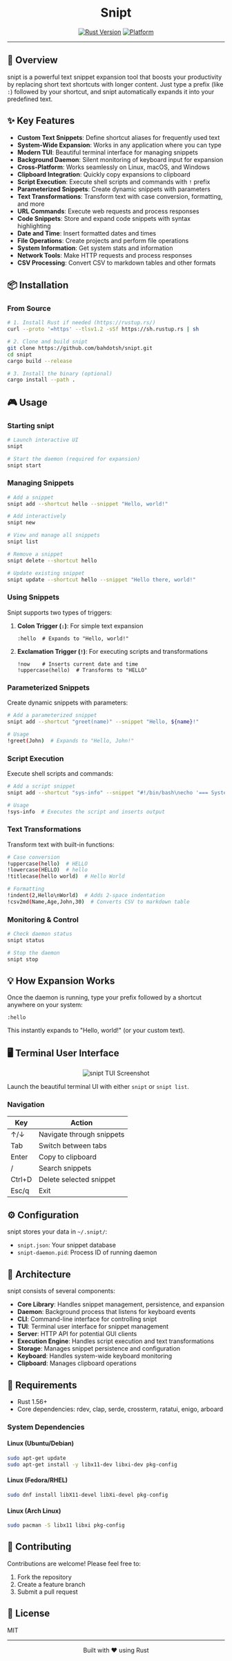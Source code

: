 <div align="center">

# Snipt

[![Rust Version](https://img.shields.io/badge/rust-1.56+-orange.svg)](https://www.rust-lang.org/)
[![Platform](https://img.shields.io/badge/platform-Linux%20%7C%20macOS%20%7C%20Windows-blue.svg)]()

</div>

---
## 🚀 Overview

snipt is a powerful text snippet expansion tool that boosts your productivity by replacing short text shortcuts with longer content. Just type a prefix (like `:`) followed by your shortcut, and snipt automatically expands it into your predefined text.

## ✨ Key Features

- **Custom Text Snippets**: Define shortcut aliases for frequently used text
- **System-Wide Expansion**: Works in any application where you can type
- **Modern TUI**: Beautiful terminal interface for managing snippets
- **Background Daemon**: Silent monitoring of keyboard input for expansion
- **Cross-Platform**: Works seamlessly on Linux, macOS, and Windows
- **Clipboard Integration**: Quickly copy expansions to clipboard
- **Script Execution**: Execute shell scripts and commands with `!` prefix
- **Parameterized Snippets**: Create dynamic snippets with parameters
- **Text Transformations**: Transform text with case conversion, formatting, and more
- **URL Commands**: Execute web requests and process responses
- **Code Snippets**: Store and expand code snippets with syntax highlighting
- **Date and Time**: Insert formatted dates and times
- **File Operations**: Create projects and perform file operations
- **System Information**: Get system stats and information
- **Network Tools**: Make HTTP requests and process responses
- **CSV Processing**: Convert CSV to markdown tables and other formats

## 📦 Installation

### From Source

```bash
# 1. Install Rust if needed (https://rustup.rs/)
curl --proto '=https' --tlsv1.2 -sSf https://sh.rustup.rs | sh

# 2. Clone and build snipt
git clone https://github.com/bahdotsh/snipt.git
cd snipt
cargo build --release

# 3. Install the binary (optional)
cargo install --path .
```

## 🎮 Usage

### Starting snipt

```bash
# Launch interactive UI
snipt

# Start the daemon (required for expansion)
snipt start
```

### Managing Snippets

```bash
# Add a snippet
snipt add --shortcut hello --snippet "Hello, world!"

# Add interactively
snipt new

# View and manage all snippets
snipt list

# Remove a snippet
snipt delete --shortcut hello

# Update existing snippet
snipt update --shortcut hello --snippet "Hello there, world!"
```

### Using Snippets

Snipt supports two types of triggers:

1. **Colon Trigger (`:`)**: For simple text expansion
   ```
   :hello  # Expands to "Hello, world!"
   ```

2. **Exclamation Trigger (`!`)**: For executing scripts and transformations
   ```
   !now    # Inserts current date and time
   !uppercase(hello)  # Transforms to "HELLO"
   ```

### Parameterized Snippets

Create dynamic snippets with parameters:

```bash
# Add a parameterized snippet
snipt add --shortcut "greet(name)" --snippet "Hello, ${name}!"

# Usage
!greet(John)  # Expands to "Hello, John!"
```

### Script Execution

Execute shell scripts and commands:

```bash
# Add a script snippet
snipt add --shortcut "sys-info" --snippet "#!/bin/bash\necho '=== System Information ==='\necho 'Hostname: $(hostname)'"

# Usage
!sys-info  # Executes the script and inserts output
```

### Text Transformations

Transform text with built-in functions:

```bash
# Case conversion
!uppercase(hello)  # HELLO
!lowercase(HELLO)  # hello
!titlecase(hello world)  # Hello World

# Formatting
!indent(2,Hello\nWorld)  # Adds 2-space indentation
!csv2md(Name,Age,John,30)  # Converts CSV to markdown table
```

### Monitoring & Control

```bash
# Check daemon status
snipt status

# Stop the daemon
snipt stop
```

## 💡 How Expansion Works

Once the daemon is running, type your prefix followed by a shortcut anywhere on your system:

```
:hello
```

This instantly expands to "Hello, world!" (or your custom text).

## 🖥️ Terminal User Interface

<div align="center">

![snipt TUI Screenshot](assets/images/snipt-tui-screenshot.png)

</div>

Launch the beautiful terminal UI with either `snipt` or `snipt list`.

### Navigation

| Key         | Action                     |
|-------------|----------------------------|
| ↑/↓         | Navigate through snippets  |
| Tab         | Switch between tabs        |
| Enter       | Copy to clipboard          |
| /           | Search snippets            |
| Ctrl+D      | Delete selected snippet    |
| Esc/q       | Exit                       |

## ⚙️ Configuration

snipt stores your data in `~/.snipt/`:

- `snipt.json`: Your snippet database
- `snipt-daemon.pid`: Process ID of running daemon

## 🧩 Architecture

snipt consists of several components:

- **Core Library**: Handles snippet management, persistence, and expansion
- **Daemon**: Background process that listens for keyboard events
- **CLI**: Command-line interface for controlling snipt
- **TUI**: Terminal user interface for snippet management
- **Server**: HTTP API for potential GUI clients
- **Execution Engine**: Handles script execution and text transformations
- **Storage**: Manages snippet persistence and configuration
- **Keyboard**: Handles system-wide keyboard monitoring
- **Clipboard**: Manages clipboard operations

## 🔨 Requirements

- Rust 1.56+
- Core dependencies: rdev, clap, serde, crossterm, ratatui, enigo, arboard

### System Dependencies

#### Linux (Ubuntu/Debian)
```bash
sudo apt-get update
sudo apt-get install -y libx11-dev libxi-dev pkg-config
```

#### Linux (Fedora/RHEL)
```bash
sudo dnf install libX11-devel libXi-devel pkg-config
```

#### Linux (Arch Linux)
```bash
sudo pacman -S libx11 libxi pkg-config
```

## 🤝 Contributing

Contributions are welcome! Please feel free to:

1. Fork the repository
2. Create a feature branch
3. Submit a pull request

## 📜 License

MIT

---

<div align="center">
  <p>Built with ❤️ using Rust</p>
</div>
